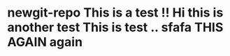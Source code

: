 newgit-repo
This is a test !!
Hi this is another test
This is test .. sfafa
THIS AGAIN
again
=========


